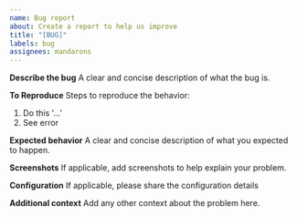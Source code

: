 ```yaml
---
name: Bug report
about: Create a report to help us improve
title: "[BUG]"
labels: bug
assignees: mandarons
---
```


**Describe the bug**
A clear and concise description of what the bug is.

**To Reproduce**
Steps to reproduce the behavior:

1. Do this '...'
2. See error

**Expected behavior**
A clear and concise description of what you expected to happen.

**Screenshots**
If applicable, add screenshots to help explain your problem.

**Configuration**
If applicable, please share the configuration details

**Additional context**
Add any other context about the problem here.
